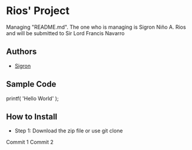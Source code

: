 # Rios' Project
Managing "README.md". The one who is managing is Sigron Niño A. Rios and will be submitted to Sir Lord Francis Navarro
## Authors
- [Sigron](https://github.com/riossigron)
## Sample Code
printf( 'Hello World' );
## How to Install
- Step 1: Download the zip file or use git clone

Commit 1 
Commit 2